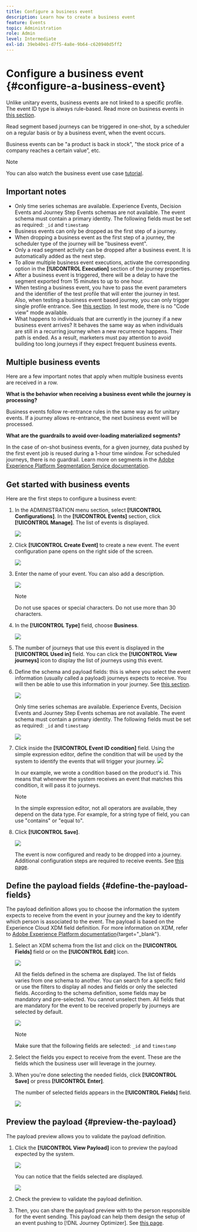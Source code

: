 ```yaml
---
title: Configure a business event
description: Learn how to create a business event
feature: Events
topic: Administration
role: Admin
level: Intermediate
exl-id: 39eb40e1-d7f5-4a8e-9b64-c620940d5ff2
---
```

# Configure a business event {#configure-a-business-event}

Unlike unitary events, business events are not linked to a specific profile. The event ID type is always rule-based. Read more on business events in [this section](../event/about-events.md). 

Read segment based journeys can be triggered in one-shot, by a scheduler on a regular basis or by a business event, when the event occurs.

Business events can be "a product is back in stock", "the stock price of a company reaches a certain value”, etc.

>[!NOTE]
>
>You can also watch the business event use case [tutorial](https://experienceleague.adobe.com/docs/journey-optimizer-learn/tutorials/create-journeys/use-case-business-event.html).

## Important notes

*  Only time series schemas are available. Experience Events, Decision Events and Journey Step Events schemas are not available. The event schema must contain a primary identity. The following fields must be set as required: `_id` and `timestamp`
* Business events can only be dropped as the first step of a journey.
* When dropping a business event as the first step of a journey, the scheduler type of the journey will be "business event".
* Only a read segment activity can be dropped after a business event. It is automatically added as the next step.
* To allow multiple business event executions, activate the corresponding option in the **[!UICONTROL Execution]** section of the journey properties.
* After a business event is triggered, there will be a delay to have the segment exported from 15 minutes to up to one hour.
* When testing a business event, you have to pass the event parameters and the identifier of the test profile that will enter the journey in test. Also, when testing a business event based journey, you can only trigger single profile entrance. See [this section](../building-journeys/testing-the-journey.md#test-business). In test mode, there is no "Code view" mode available.
* What happens to individuals that are currently in the journey if a new business event arrives? It behaves the same way as when individuals are still in a recurring journey when a new recurrence happens. Their path is ended. As a result, marketers must pay attention to avoid building too long journeys if they expect frequent business events.

## Multiple business events

Here are a few important notes that apply when multiple business events are received in a row.

**What is the behavior when receiving a business event while the journey is processing?**

Business events follow re-entrance rules in the same way as for unitary events. If a journey allows re-entrance, the next business event will be processed.

**What are the guardrails to avoid over-loading materialized segments?**

In the case of on-shot business events, for a given journey, data pushed by the first event job is reused during a 1-hour time window. For scheduled journeys, there is no guardrail. Learn more on segments in the [Adobe Experience Platform Segmentation Service documentation](https://experienceleague.adobe.com/docs/experience-platform/segmentation/home.html).

## Get started with business events

Here are the first steps to configure a business event:

1. In the ADMINISTRATION menu section, select **[!UICONTROL Configurations]**. In the  **[!UICONTROL Events]** section, click **[!UICONTROL Manage]**. The list of events is displayed. 

   ![](../assets/jo-event1.png)

1. Click **[!UICONTROL Create Event]** to create a new event. The event configuration pane opens on the right side of the screen.

   ![](../assets/jo-event2.png)

1. Enter the name of your event. You can also add a description.

   ![](../assets/jo-event3-business.png)

    >[!NOTE]
    >
    >Do not use spaces or special characters. Do not use more than 30 characters.

1. In the **[!UICONTROL Type]** field, choose **Business**.

   ![](../assets/jo-event3bis-business.png)

1. The number of journeys that use this event is displayed in the **[!UICONTROL Used in]** field. You can click the **[!UICONTROL View journeys]** icon to display the list of journeys using this event.

1. Define the schema and payload fields: this is where you select the event information (usually called a payload) journeys expects to receive. You will then be able to use this information in your journey. See [this section](../event/about-creating-business.md#define-the-payload-fields).

   ![](../assets/jo-event5-business.png)

   Only time series schemas are available. Experience Events, Decision Events and Journey Step Events schemas are not available. The event schema must contain a primary identity. The following fields must be set as required: `_id` and `timestamp`

    ![](../assets/test-profiles-4.png)

1. Click inside the **[!UICONTROL Event ID condition]** field. Using the simple expression editor, define the condition that will be used by the system to identify the events that will trigger your journey.
  ![](../assets/jo-event6-business.png)

   In our example, we wrote a condition based on the product's id. This means that whenever the system receives an event that matches this condition, it will pass it to journeys.

   >[!NOTE]
   >
   >In the simple expression editor, not all operators are available, they depend on the data type. For example, for a string type of field, you can use "contains" or "equal to".

1. Click **[!UICONTROL Save]**.

    ![](../assets/journey7-business.png)

    The event is now configured and ready to be dropped into a journey. Additional configuration steps are required to receive events. See [this page](../event/additional-steps-to-send-events-to-journey-orchestration.md).

## Define the payload fields {#define-the-payload-fields}

The payload definition allows you to choose the information the system expects to receive from the event in your journey and the key to identify which person is associated to the event. The payload is based on the Experience Cloud XDM field definition. For more information on XDM, refer to [Adobe Experience Platform documentation](https://experienceleague.adobe.com/docs/experience-platform/xdm/home.html){target="_blank"}.

1. Select an XDM schema from the list and click on the **[!UICONTROL Fields]** field or on the **[!UICONTROL Edit]** icon.

    ![](../assets/journey8-business.png)

    All the fields defined in the schema are displayed. The list of fields varies from one schema to another. You can search for a specific field or use the filters to display all nodes and fields or only the selected fields. According to the schema definition, some fields may be mandatory and pre-selected. You cannot unselect them. All fields that are mandatory for the event to be received properly by journeys are selected by default.

    ![](../assets/journey9-business.png)

    >[!NOTE]
    >
    > Make sure that the following fields are selected: `_id` and `timestamp`

1. Select the fields you expect to receive from the event. These are the fields which the business user will leverage in the journey. 

1. When you're done selecting the needed fields, click **[!UICONTROL Save]** or press **[!UICONTROL Enter]**.

    The number of selected fields appears in the **[!UICONTROL Fields]** field.

    ![](../assets/journey12-business.png)

## Preview the payload {#preview-the-payload}

The payload preview allows you to validate the payload definition.

1. Click the **[!UICONTROL View Payload]** icon to preview the payload expected by the system.

    ![](../assets/journey13-business.png)

    You can notice that the fields selected are displayed.

    ![](../assets/journey14-business.png)

1. Check the preview to validate the payload definition.

1. Then, you can share the payload preview with to the person responsible for the event sending. This payload can help them design the setup of an event pushing to [!DNL Journey Optimizer]. See [this page](../event/additional-steps-to-send-events-to-journey-orchestration.md).
